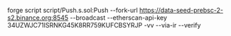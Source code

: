 forge script script/Push.s.sol:Push --fork-url https://data-seed-prebsc-2-s2.binance.org:8545 --broadcast --etherscan-api-key 34UZWJC71ISRNKG45K8RR759KUFCBSYRJP -vv --via-ir --verify